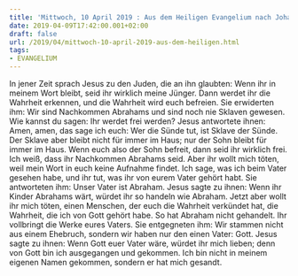 ```yaml
---
title: 'Mittwoch, 10 April 2019 : Aus dem Heiligen Evangelium nach Johannes - Joh 8,31-42.'
date: 2019-04-09T17:42:00.001+02:00
draft: false
url: /2019/04/mittwoch-10-april-2019-aus-dem-heiligen.html
tags: 
- EVANGELIUM
---
```


In jener Zeit sprach Jesus zu den Juden, die an ihn glaubten: Wenn ihr in meinem Wort bleibt, seid ihr wirklich meine Jünger. Dann werdet ihr die Wahrheit erkennen, und die Wahrheit wird euch befreien. Sie erwiderten ihm: Wir sind Nachkommen Abrahams und sind noch nie Sklaven gewesen. Wie kannst du sagen: Ihr werdet frei werden? Jesus antwortete ihnen: Amen, amen, das sage ich euch: Wer die Sünde tut, ist Sklave der Sünde. Der Sklave aber bleibt nicht für immer im Haus; nur der Sohn bleibt für immer im Haus. Wenn euch also der Sohn befreit, dann seid ihr wirklich frei. Ich weiß, dass ihr Nachkommen Abrahams seid. Aber ihr wollt mich töten, weil mein Wort in euch keine Aufnahme findet. Ich sage, was ich beim Vater gesehen habe, und ihr tut, was ihr von eurem Vater gehört habt. Sie antworteten ihm: Unser Vater ist Abraham. Jesus sagte zu ihnen: Wenn ihr Kinder Abrahams wärt, würdet ihr so handeln wie Abraham. Jetzt aber wollt ihr mich töten, einen Menschen, der euch die Wahrheit verkündet hat, die Wahrheit, die ich von Gott gehört habe. So hat Abraham nicht gehandelt. Ihr vollbringt die Werke eures Vaters. Sie entgegneten ihm: Wir stammen nicht aus einem Ehebruch, sondern wir haben nur den einen Vater: Gott. Jesus sagte zu ihnen: Wenn Gott euer Vater wäre, würdet ihr mich lieben; denn von Gott bin ich ausgegangen und gekommen. Ich bin nicht in meinem eigenen Namen gekommen, sondern er hat mich gesandt.